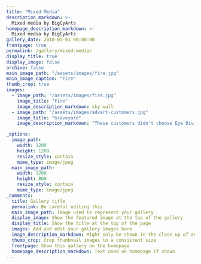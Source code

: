 ```yaml
---
title: "Mixed Media"
description_markdown: >-
  Mixed media by BigCyArts
homepage_description_markdown: >-
  Mixed media by BigCyArts
gallery_date: 2018-05-01 00:00:00
frontpage: true
permalink: /gallery/mixed-media/
display_title: true
display_image: false
archive: false
main_image_path: "/assets/images/fire.jpg"
main_image_caption: "Fire"
thumb_crop: true
images:
  - image_path: "/assets/images/fire.jpg"
    image_title: "Fire"
    image_description_markdown: sky wall
  - image_path: "/assets/images/advert-customers.jpg"
    image_title: "Graveyard"
    image_description_markdown: "These customers didn't choose Eye Division"

_options:
  image_path:
    width: 1200
    height: 1200
    resize_style: contain
    mime_type: image/jpeg
  main_image_path:
    width: 1200
    height: 800
    resize_style: contain
    mime_type: image/jpeg
_comments:
  title: Gallery title
  permalink: Be careful editing this
  main_image_path: Image used to represent your gallery
  display_image: Show the featured image at the top of the gallery
  display_title: Show the title at the top of the page
  images: Add and edit your gallery images here
  image_description_markdown: Might only be shown in the close up of an image
  thumb_crop: Crop thumbnail images to a consistent size
  frontpage: Show this gallery on the homepage
  homepage_description_markdown: Text used on homepage if shown
---
```

